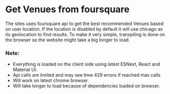 # Get Venues from foursquare
The sites uses foursquare api to get the best recommended Venues based on user location. If the location is disabled by default it will use chicago as its geolocation to find results. To make it very simple, transpiling is done on the browser so the website might take a big longer to load.

### Note:
- Everything is loaded on the client side using latest ESNext, React and Material UI.
- Api calls are limited and may see time 429 errors if reached max calls
- Will work on latest chrome browser.
- Will take longer to load because of dependencies loaded on browser.
